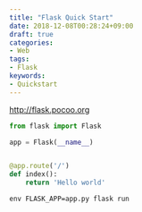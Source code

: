 ```yaml
---
title: "Flask Quick Start"
date: 2018-12-08T00:28:24+09:00
draft: true
categories:
- Web
tags:
- Flask
keywords:
- Quickstart
---
```


http://flask.pocoo.org



```python
from flask import Flask

app = Flask(__name__)


@app.route('/')
def index():
    return 'Hello world'

```



```shell
env FLASK_APP=app.py flask run
```

